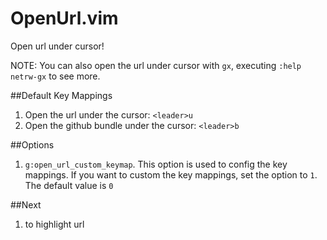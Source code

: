 OpenUrl.vim
===========

Open url under cursor!

NOTE: You can also open the url under cursor with `gx`, executing `:help
netrw-gx` to see more.


##Default Key Mappings
1. Open the url under the cursor: `<leader>u`
1. Open the github bundle under the cursor: `<leader>b`

##Options
1. `g:open_url_custom_keymap`. This option is used to config the key mappings. If you want to custom the key mappings, set the option to `1`. The default value is `0`

##Next
1. to highlight url
